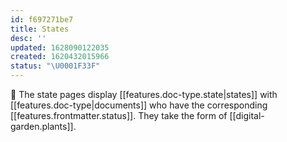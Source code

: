 ```yaml
---
id: f697271be7
title: States
desc: ''
updated: 1628090122035
created: 1620432015966
status: "\U0001F33F"
---
```


🔖 The state pages display [[features.doc-type.state|states]] with [[features.doc-type|documents]] who have the corresponding [[features.frontmatter.status]]. They take the form of [[digital-garden.plants]].
